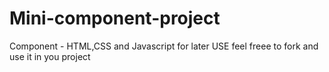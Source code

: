 # Mini-component-project

Component - HTML,CSS and Javascript for later USE
feel freee to fork and use it in you project
